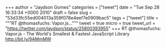 
+++
author = "Jaydson Gomes"
categories = ["tweet"]
date = "Tue Sep 28 16:33:34 +0000 2010"
draft = false
slug = "53d33fc55ed004013a359f078e4eef7e0909bac5"
tags = ["tweet"]
title = """RT @thomasfuchs: Vapor.js..."""
tweet = true
micro = true
tweet_url = "https://twitter.com/jaydson/status/25800393955"
+++
RT @thomasfuchs: Vapor.js - The World's Smallest & Fastest JavaScript Library http://bit.ly/9AMmMW
